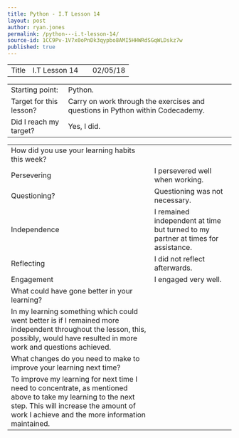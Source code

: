 ```yaml
---
title: Python - I.T Lesson 14
layout: post
author: ryan.jones
permalink: /python---i.t-lesson-14/
source-id: 1CC9Pv-1V7x0oPnDk3qypbo8AMI5HHWRdSGqWLDskz7w
published: true
---
```

<table>
  <tr>
    <td>Title</td>
    <td>I.T Lesson 14</td>
    <td></td>
    <td>02/05/18</td>
  </tr>
</table>


<table>
  <tr>
    <td>Starting point:</td>
    <td>Python.</td>
  </tr>
  <tr>
    <td>Target for this lesson?</td>
    <td>Carry on work through the exercises and questions in Python within Codecademy.</td>
  </tr>
  <tr>
    <td>Did I reach my target? </td>
    <td>Yes, I did.</td>
  </tr>
</table>


<table>
  <tr>
    <td>How did you use your learning habits this week?</td>
    <td></td>
  </tr>
  <tr>
    <td>Persevering</td>
    <td>I persevered well when working.</td>
  </tr>
  <tr>
    <td>Questioning?</td>
    <td>Questioning was not necessary.</td>
  </tr>
  <tr>
    <td>Independence</td>
    <td>I remained independent at time but turned to my partner at times for assistance.</td>
  </tr>
  <tr>
    <td>Reflecting</td>
    <td>I did not reflect afterwards.</td>
  </tr>
  <tr>
    <td>Engagement</td>
    <td>I engaged very well.</td>
  </tr>
  <tr>
    <td>What could have gone better in your learning?</td>
    <td></td>
  </tr>
  <tr>
    <td>In my learning something which could went better is if I remained more independent throughout the lesson, this, possibly, would have resulted in more work and questions achieved.</td>
    <td></td>
  </tr>
  <tr>
    <td>What changes do you need to make to improve your learning next time?</td>
    <td></td>
  </tr>
  <tr>
    <td>To improve my learning for next time I need to concentrate, as mentioned above to take my learning to the next step. This will increase the amount of work I achieve and the more information maintained.</td>
    <td></td>
  </tr>
</table>


